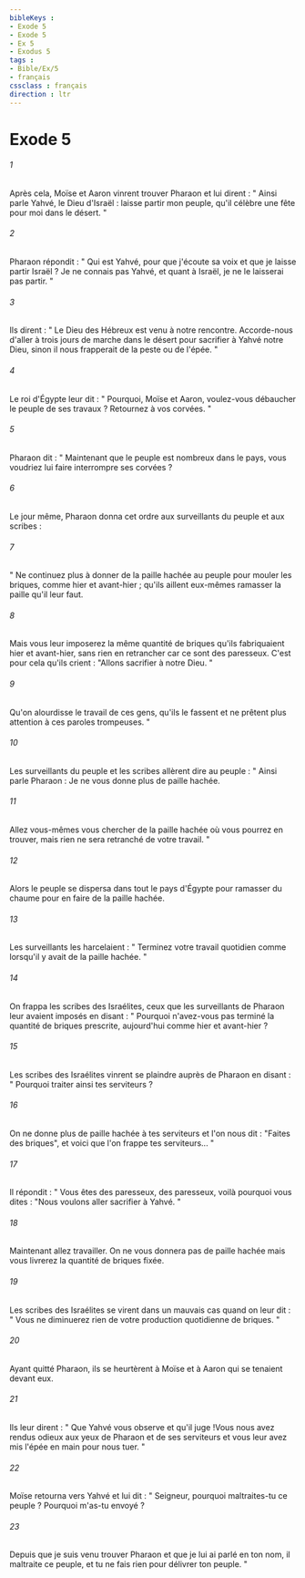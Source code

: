 ```yaml
---
bibleKeys : 
- Exode 5
- Exode 5
- Ex 5
- Exodus 5
tags : 
- Bible/Ex/5
- français
cssclass : français
direction : ltr
---
```


# Exode 5

###### 1
Après cela, Moïse et Aaron vinrent trouver Pharaon et lui dirent : " Ainsi parle Yahvé, le Dieu d'Israël : laisse partir mon peuple, qu'il célèbre une fête pour moi dans le désert. " 
###### 2
Pharaon répondit : " Qui est Yahvé, pour que j'écoute sa voix et que je laisse partir Israël ? Je ne connais pas Yahvé, et quant à Israël, je ne le laisserai pas partir. " 
###### 3
Ils dirent : " Le Dieu des Hébreux est venu à notre rencontre. Accorde-nous d'aller à trois jours de marche dans le désert pour sacrifier à Yahvé notre Dieu, sinon il nous frapperait de la peste ou de l'épée. " 
###### 4
Le roi d'Égypte leur dit : " Pourquoi, Moïse et Aaron, voulez-vous débaucher le peuple de ses travaux ? Retournez à vos corvées. " 
###### 5
Pharaon dit : " Maintenant que le peuple est nombreux dans le pays, vous voudriez lui faire interrompre ses corvées ? 
###### 6
Le jour même, Pharaon donna cet ordre aux surveillants du peuple et aux scribes : 
###### 7
" Ne continuez plus à donner de la paille hachée au peuple pour mouler les briques, comme hier et avant-hier ; qu'ils aillent eux-mêmes ramasser la paille qu'il leur faut. 
###### 8
Mais vous leur imposerez la même quantité de briques qu'ils fabriquaient hier et avant-hier, sans rien en retrancher car ce sont des paresseux. C'est pour cela qu'ils crient : "Allons sacrifier à notre Dieu. " 
###### 9
Qu'on alourdisse le travail de ces gens, qu'ils le fassent et ne prêtent plus attention à ces paroles trompeuses. "
###### 10
Les surveillants du peuple et les scribes allèrent dire au peuple : " Ainsi parle Pharaon : Je ne vous donne plus de paille hachée. 
###### 11
Allez vous-mêmes vous chercher de la paille hachée où vous pourrez en trouver, mais rien ne sera retranché de votre travail. " 
###### 12
Alors le peuple se dispersa dans tout le pays d'Égypte pour ramasser du chaume pour en faire de la paille hachée. 
###### 13
Les surveillants les harcelaient : " Terminez votre travail quotidien comme lorsqu'il y avait de la paille hachée. " 
###### 14
On frappa les scribes des Israélites, ceux que les surveillants de Pharaon leur avaient imposés en disant : " Pourquoi n'avez-vous pas terminé la quantité de briques prescrite, aujourd'hui comme hier et avant-hier ? 
###### 15
Les scribes des Israélites vinrent se plaindre auprès de Pharaon en disant : " Pourquoi traiter ainsi tes serviteurs ? 
###### 16
On ne donne plus de paille hachée à tes serviteurs et l'on nous dit : "Faites des briques", et voici que l'on frappe tes serviteurs... " 
###### 17
Il répondit : " Vous êtes des paresseux, des paresseux, voilà pourquoi vous dites : "Nous voulons aller sacrifier à Yahvé. " 
###### 18
Maintenant allez travailler. On ne vous donnera pas de paille hachée mais vous livrerez la quantité de briques fixée. 
###### 19
Les scribes des Israélites se virent dans un mauvais cas quand on leur dit : " Vous ne diminuerez rien de votre production quotidienne de briques. " 
###### 20
Ayant quitté Pharaon, ils se heurtèrent à Moïse et à Aaron qui se tenaient devant eux. 
###### 21
Ils leur dirent : " Que Yahvé vous observe et qu'il juge !Vous nous avez rendus odieux aux yeux de Pharaon et de ses serviteurs et vous leur avez mis l'épée en main pour nous tuer. " 
###### 22
Moïse retourna vers Yahvé et lui dit : " Seigneur, pourquoi maltraites-tu ce peuple ? Pourquoi m'as-tu envoyé ? 
###### 23
Depuis que je suis venu trouver Pharaon et que je lui ai parlé en ton nom, il maltraite ce peuple, et tu ne fais rien pour délivrer ton peuple. " 
